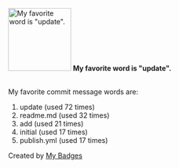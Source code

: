 <img src="https://my-badges.github.io/my-badges/favorite-word.png" alt="My favorite word is &quot;update&quot;." title="My favorite word is &quot;update&quot;." width="128">
<strong>My favorite word is &quot;update&quot;.</strong>
<br><br>

My favorite commit message words are:

1. update (used 72 times)
2. readme.md (used 32 times)
3. add (used 21 times)
4. initial (used 17 times)
5. publish.yml (used 17 times)


Created by <a href="https://github.com/my-badges/my-badges">My Badges</a>